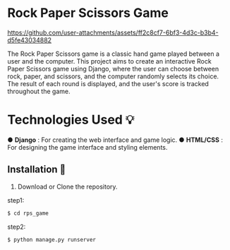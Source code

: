 # Rock Paper Scissors Game

https://github.com/user-attachments/assets/ff2c8cf7-6bf3-4d3c-b3b4-d5fe43034882

The Rock Paper Scissors game is a classic hand game played between a user and the computer. 
This project aims to create an interactive Rock Paper Scissors game using Django, where the user can choose between rock, paper, and scissors, and the computer randomly selects its choice. 
The result of each round is displayed, and the user's score is tracked throughout the game.

# Technologies Used 💡

● **Django** : For creating the web interface and game logic.
● **HTML/CSS** : For designing the game interface and styling elements.

## Installation 🔗
1. Download or Clone the repository. 
 
step1:
```bash
$ cd rps_game
```
step2:
```bash
$ python manage.py runserver
```


